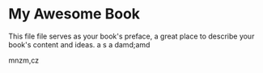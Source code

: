 # My Awesome Book

This file file serves as your book's preface, a great place to describe your book's content and ideas.
a
s
a
damd;amd


mnzm,cz


